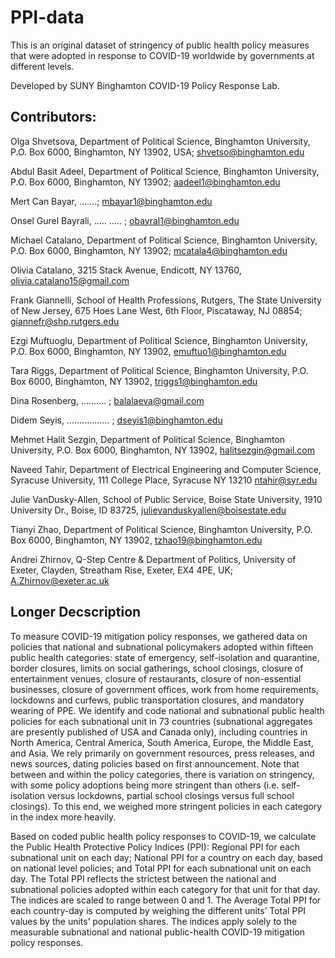 # PPI-data

This is an original dataset of stringency of public health policy measures that were adopted in response to COVID-19 worldwide by governments at different levels.

Developed by SUNY Binghamton COVID-19 Policy Response Lab.

## Contributors:

Olga Shvetsova, Department of Political Science, Binghamton University, P.O. Box 6000, Binghamton, NY 13902, USA; shvetso@binghamton.edu

Abdul Basit Adeel, Department of Political Science, Binghamton University, P.O. Box 6000, Binghamton, NY 13902; aadeel1@binghamton.edu

Mert Can Bayar, .......; mbayar1@binghamton.edu

Onsel Gurel Bayrali, ..... ..... ; obayral1@binghamton.edu

Michael Catalano, Department of Political Science, Binghamton University, P.O. Box 6000, Binghamton, NY 13902; mcatala4@binghamton.edu

Olivia Catalano, 3215 Stack Avenue, Endicott, NY 13760, olivia.catalano15@gmail.com

Frank Giannelli, School of Health Professions, Rutgers, The State University of New Jersey, 675 Hoes Lane West, 6th Floor, Piscataway, NJ 08854; giannefr@shp.rutgers.edu

Ezgi Muftuoglu, Department of Political Science, Binghamton University, P.O. Box 6000, Binghamton, NY 13902, emuftuo1@binghamton.edu

Tara Riggs, Department of Political Science, Binghamton University, P.O. Box 6000, Binghamton, NY 13902, triggs1@binghamton.edu

Dina Rosenberg, .......... ; balalaeva@gmail.com

Didem Seyis, ................. ; dseyis1@binghamton.edu 

Mehmet Halit Sezgin, Department of Political Science, Binghamton University, P.O. Box 6000, Binghamton, NY 13902, halitsezgin@gmail.com

Naveed Tahir, Department of Electrical Engineering and Computer Science, Syracuse University, 111 College Place, Syracuse NY 13210 ntahir@syr.edu

Julie VanDusky-Allen, School of Public Service, Boise State University, 1910 University Dr., Boise, ID 83725, julievanduskyallen@boisestate.edu

Tianyi Zhao, Department of Political Science, Binghamton University, P.O. Box 6000, Binghamton, NY 13902, tzhao19@binghamton.edu

Andrei Zhirnov, Q-Step Centre & Department of Politics, University of Exeter, Clayden, Streatham Rise, Exeter, EX4 4PE, UK; A.Zhirnov@exeter.ac.uk

## Longer Decscription

To measure COVID-19 mitigation policy responses, we gathered data on policies that national and subnational policymakers adopted within fifteen public health categories: state of emergency, self-isolation and quarantine, border closures, limits on social gatherings, school closings, closure of entertainment venues, closure of restaurants, closure of non-essential businesses, closure of government offices, work from home requirements, lockdowns and curfews, public transportation closures, and mandatory wearing of PPE. We identify and code national and subnational public health policies for each subnational unit in 73 countries (subnational aggregates are presently published of USA and Canada only), including countries in North America, Central America, South America, Europe, the Middle East, and Asia. We rely primarily on government resources, press releases, and news sources, dating policies based on first announcement. Note that between and within the policy categories, there is variation on stringency, with some policy adoptions being more stringent than others (i.e. self-isolation versus lockdowns, partial school closings versus full school closings). To this end, we weighed more stringent policies in each category in the index more heavily. 

Based on coded public health policy responses to COVID-19, we calculate the Public Health Protective Policy Indices (PPI): Regional PPI for each subnational unit on each day; National PPI for a country on each day, based on national level policies; and Total PPI for each subnational unit on each day. The Total PPI reflects the strictest between the national and subnational policies adopted within each category for that unit for that day. The indices are scaled to range between 0 and 1. The Average Total PPI for each country-day is computed by weighing the different units’ Total PPI values by the units’ population shares. The indices apply solely to the measurable subnational and national public-health COVID-19 mitigation policy responses.
